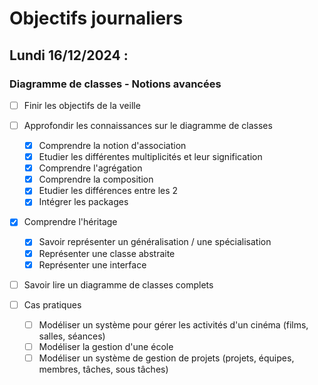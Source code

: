 # Objectifs journaliers

## Lundi 16/12/2024 :

### Diagramme de classes - Notions avancées

- [ ] Finir les objectifs de la veille

- [ ] Approfondir les connaissances sur le diagramme de classes 
  - [x] Comprendre la notion d'association
  - [x] Etudier les différentes multiplicités et leur signification
  - [x] Comprendre l'agrégation
  - [x] Comprendre la composition
  - [x] Etudier les différences entre les 2
  - [x] Intégrer les packages
  
- [x] Comprendre l'héritage
  - [x] Savoir représenter un généralisation / une spécialisation
  - [x] Représenter une classe abstraite
  - [x] Représenter une interface
  
- [ ] Savoir lire un diagramme de classes complets

- [ ] Cas pratiques
  - [ ] Modéliser un système pour gérer les activités d'un cinéma (films, salles, séances)
  - [ ] Modéliser la gestion d'une école
  - [ ] Modéliser un système de gestion de projets (projets, équipes, membres, tâches, sous tâches)